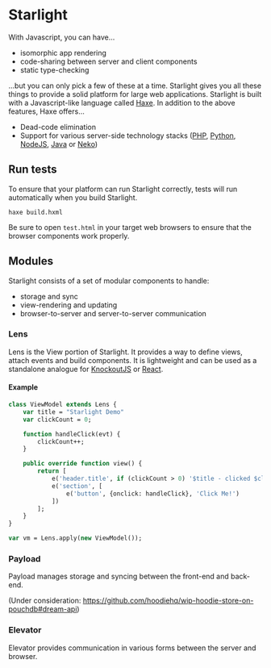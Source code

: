 # Starlight

With Javascript, you can have...

- isomorphic app rendering
- code-sharing between server and client components
- static type-checking

...but you can only pick a few of these at a time.  Starlight gives you all these things to provide a solid platform for large web applications.  Starlight is built with a Javascript-like language called [Haxe](https://www.haxe.org).  In addition to the above features, Haxe offers...

- Dead-code elimination
- Support for various server-side technology stacks ([PHP](http://php.net/), [Python](https://www.python.org/), [NodeJS](https://nodejs.org/), [Java](http://www.java.com/en/about/) or [Neko](http://nekovm.org/))

## Run tests

To ensure that your platform can run Starlight correctly, tests will run automatically when you build Starlight.

    haxe build.hxml

Be sure to open `test.html` in your target web browsers to ensure that the browser components work properly.

## Modules

Starlight consists of a set of modular components to handle:

- storage and sync
- view-rendering and updating
- browser-to-server and server-to-server communication

### Lens

Lens is the View portion of Starlight.  It provides a way to define views, attach events and build components.  It is lightweight and can be used as a standalone analogue for [KnockoutJS](https://www.knockoutjs.com) or [React](https://www.facebook.com/react).

#### Example

```Haxe
class ViewModel extends Lens {
    var title = "Starlight Demo"
    var clickCount = 0;

    function handleClick(evt) {
        clickCount++;
    }

    public override function view() {
        return [
            e('header.title', if (clickCount > 0) '$title - clicked $clickCount times.' else title),
            e('section', [
                e('button', {onclick: handleClick}, 'Click Me!')
            ])
        ];
    }
}

var vm = Lens.apply(new ViewModel());
```

### Payload

Payload manages storage and syncing between the front-end and back-end.

(Under consideration: https://github.com/hoodiehq/wip-hoodie-store-on-pouchdb#dream-api)

### Elevator

Elevator provides communication in various forms between the server and browser.
